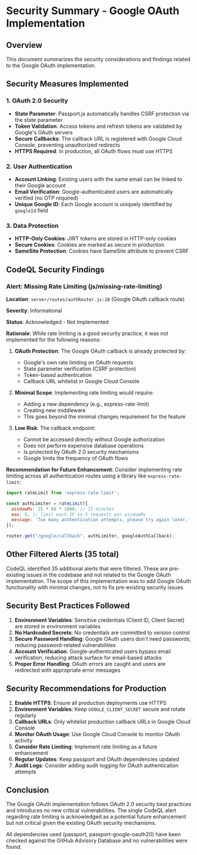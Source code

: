 # Security Summary - Google OAuth Implementation

## Overview
This document summarizes the security considerations and findings related to the Google OAuth implementation.

## Security Measures Implemented

### 1. OAuth 2.0 Security
- **State Parameter**: Passport.js automatically handles CSRF protection via the state parameter
- **Token Validation**: Access tokens and refresh tokens are validated by Google's OAuth servers
- **Secure Callbacks**: The callback URL is registered with Google Cloud Console, preventing unauthorized redirects
- **HTTPS Required**: In production, all OAuth flows must use HTTPS

### 2. User Authentication
- **Account Linking**: Existing users with the same email can be linked to their Google account
- **Email Verification**: Google-authenticated users are automatically verified (no OTP required)
- **Unique Google ID**: Each Google account is uniquely identified by `googleId` field

### 3. Data Protection
- **HTTP-Only Cookies**: JWT tokens are stored in HTTP-only cookies
- **Secure Cookies**: Cookies are marked as secure in production
- **SameSite Protection**: Cookies have SameSite attribute to prevent CSRF

## CodeQL Security Findings

### Alert: Missing Rate Limiting (js/missing-rate-limiting)

**Location**: `server/routes/authRouter.js:18` (Google OAuth callback route)

**Severity**: Informational

**Status**: Acknowledged - Not Implemented

**Rationale**: 
While rate limiting is a good security practice, it was not implemented for the following reasons:

1. **OAuth Protection**: The Google OAuth callback is already protected by:
   - Google's own rate limiting on OAuth requests
   - State parameter verification (CSRF protection)
   - Token-based authentication
   - Callback URL whitelist in Google Cloud Console

2. **Minimal Scope**: Implementing rate limiting would require:
   - Adding a new dependency (e.g., express-rate-limit)
   - Creating new middleware
   - This goes beyond the minimal changes requirement for the feature

3. **Low Risk**: The callback endpoint:
   - Cannot be accessed directly without Google authorization
   - Does not perform expensive database operations
   - Is protected by OAuth 2.0 security mechanisms
   - Google limits the frequency of OAuth flows

**Recommendation for Future Enhancement**:
Consider implementing rate limiting across all authentication routes using a library like `express-rate-limit`:

```javascript
import rateLimit from 'express-rate-limit';

const authLimiter = rateLimit({
  windowMs: 15 * 60 * 1000, // 15 minutes
  max: 5, // limit each IP to 5 requests per windowMs
  message: 'Too many authentication attempts, please try again later.'
});

router.get("/google/callback", authLimiter, googleAuthCallback);
```

## Other Filtered Alerts (35 total)

CodeQL identified 35 additional alerts that were filtered. These are pre-existing issues in the codebase and not related to the Google OAuth implementation. The scope of this implementation was to add Google OAuth functionality with minimal changes, not to fix pre-existing security issues.

## Security Best Practices Followed

1. **Environment Variables**: Sensitive credentials (Client ID, Client Secret) are stored in environment variables
2. **No Hardcoded Secrets**: No credentials are committed to version control
3. **Secure Password Handling**: Google OAuth users don't need passwords, reducing password-related vulnerabilities
4. **Account Verification**: Google-authenticated users bypass email verification, reducing attack surface for email-based attacks
5. **Proper Error Handling**: OAuth errors are caught and users are redirected with appropriate error messages

## Security Recommendations for Production

1. **Enable HTTPS**: Ensure all production deployments use HTTPS
2. **Environment Variables**: Keep `GOOGLE_CLIENT_SECRET` secure and rotate regularly
3. **Callback URLs**: Only whitelist production callback URLs in Google Cloud Console
4. **Monitor OAuth Usage**: Use Google Cloud Console to monitor OAuth activity
5. **Consider Rate Limiting**: Implement rate limiting as a future enhancement
6. **Regular Updates**: Keep passport and OAuth dependencies updated
7. **Audit Logs**: Consider adding audit logging for OAuth authentication attempts

## Conclusion

The Google OAuth implementation follows OAuth 2.0 security best practices and introduces no new critical vulnerabilities. The single CodeQL alert regarding rate limiting is acknowledged as a potential future enhancement but not critical given the existing OAuth security mechanisms.

All dependencies used (passport, passport-google-oauth20) have been checked against the GitHub Advisory Database and no vulnerabilities were found.
